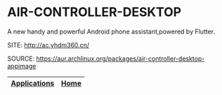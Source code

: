 # AIR-CONTROLLER-DESKTOP

 A new handy and powerful Android phone assistant,powered by Flutter.

 SITE: http://ac.yhdm360.cn/

 SOURCE: https://aur.archlinux.org/packages/air-controller-desktop-appimage

 | [Applications](https://portable-linux-apps.github.io/apps.html) | [Home](https://portable-linux-apps.github.io)
 | --- | --- |
